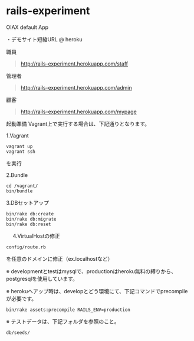 rails-experiment
================

OIAX default App

・デモサイト短縮URL @ heroku

  職員
  > http://rails-experiment.herokuapp.com/staff
  
  管理者
  > http://rails-experiment.herokuapp.com/admin
  
  顧客
  > http://rails-experiment.herokuapp.com/mypage




起動準備
Vagrant上で実行する場合は、下記通りとなります。

1.Vagrant

    vagrant up
    vagrant ssh
  
  を実行
  
2.Bundle

    cd /vagrant/
    bin/bundle
  
3.DBセットアップ

    bin/rake db:create
    bin/rake db:migrate
    bin/rake db:reset
　
4.VirtualHostの修正

    config/route.rb
  
  を任意のドメインに修正（ex.localhostなど）


※ developmentとtestはmysqlで、productionはheroku無料の縛りから、postgresqlを使用しています。

※ herokuへアップ時は、developとどう環境にて、下記コマンドでprecompileが必要です。

    bin/rake assets:precompile RAILS_ENV=production

※ テストデータは、下記フォルダを参照のこと。

    db/seeds/
